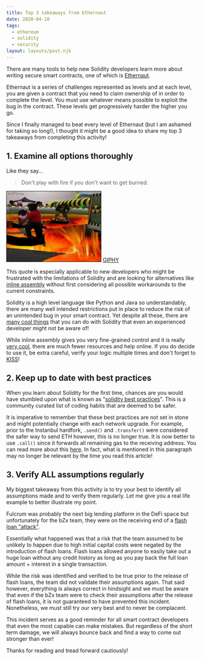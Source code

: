 ```yaml
---
title: Top 3 takeaways from Ethernaut
date: 2020-04-10
tags:
  - ethereum
  - solidity
  - security
layout: layouts/post.njk
---
```


There are many tools to help new Solidity developers learn more about writing secure smart contracts, one of which is [Ethernaut](https://ethernaut.openzeppelin.com/).

Ethernaut is a series of challenges represented as levels and at each level, you are given a contract that you need to claim ownership of in order to complete the level. You must use whatever means possible to exploit the bug in the contract. These levels get progressively harder the higher you go.

Since I finally managed to beat every level of Ethernaut (but I am ashamed for taking so long!), I thought it might be a good idea to share my top 3 takeaways from completing this activity!

## 1. Examine all options thoroughly

Like they say...
> Don't play with fire if you don't want to get burned.

<img class="center" src="/img/floor-is-lava.gif" alt="A gif of a kid being carried on a rotating machine." style="width: 50%;">
<a href="https://media.giphy.com/media/60dMMoZ2Tc5IQ/giphy.gif">GIPHY</a>

This quote is especially applicable to new developers who might be frustrated with the limitations of Solidity and are looking for alternatives like [inline assembly](https://solidity.readthedocs.io/en/latest/assembly.html) without first considering all possible workarounds to the current constraints.

Solidity is a high level language like Python and Java so understandably, there are many well intended restrictions put in place to reduce the risk of an unintended bug in your smart contract. Yet despite all these, there are [many cool things](https://blog.polymath.network/solidity-tips-and-tricks-to-save-gas-and-reduce-bytecode-size-c44580b218e6) that you can do with Solidity that even an experienced developer might not be aware of!

While inline assembly gives you very fine-grained control and it is really [very cool](https://blog.ricmoo.com/wisps-the-magical-world-of-create2-5c2177027604), there are much fewer resources and help online. If you do decide to use it, be extra careful, verify your logic multiple times and don't forget to [KISS](https://en.wikipedia.org/wiki/KISS_principle)!

## 2. Keep up to date with best practices

When you learn about Solidity for the first time, chances are you would have stumbled upon what is known as "[solidity best practices](https://consensys.github.io/smart-contract-best-practices/recommendations/)". This is a community curated list of coding habits that are deemed to be safer.

It is imperative to remember that these best practices are not set in stone and might potentially change with each network upgrade. For example, prior to the Instanbul hardfork, `.send()` and `.transfer()` were considered the safer way to send ETH however, this is no longer true. It is now better to use `.call()` since it forwards all remaining gas to the receiving address. You can read more about this [here](https://diligence.consensys.net/blog/2019/09/stop-using-soliditys-transfer-now/). In fact, what is mentioned in this paragraph may no longer be relevant by the time you read this article!

## 3. Verify ALL assumptions regularly
My biggest takeaway from this activity is to try your best to identify all assumptions made and to verify them regularly. Let me give you a real life example to better illustrate my point.

Fulcrum was probably the next big lending platform in the DeFi space but unfortunately for the bZx team, they were on the receiving end of a [flash loan "attack"](https://bzx.network/blog/mea-culpa).

Essentially what happened was that a risk that the team assumed to be unlikely to happen due to high initial capital costs were negated by the introduction of flash loans. Flash loans allowed anyone to easily take out a huge loan without any credit history as long as you pay back the full loan amount + interest in a single transaction.

While the risk was identified and verified to be true prior to the release of flash loans, the team did not validate their assumptions again. That said however, everything is always correct in hindsight and we must be aware that even if the bZx team were to check their assumptions after the release of flash loans, it is not guaranteed to have prevented this incident. Nonetheless, we must still try our very best and to never be complacent.

This incident serves as a good reminder for all smart contract developers that even the most capable can make mistakes. But regardless of the short term damage, we will always bounce back and find a way to come out stronger than ever!

Thanks for reading and tread forward cautiously!